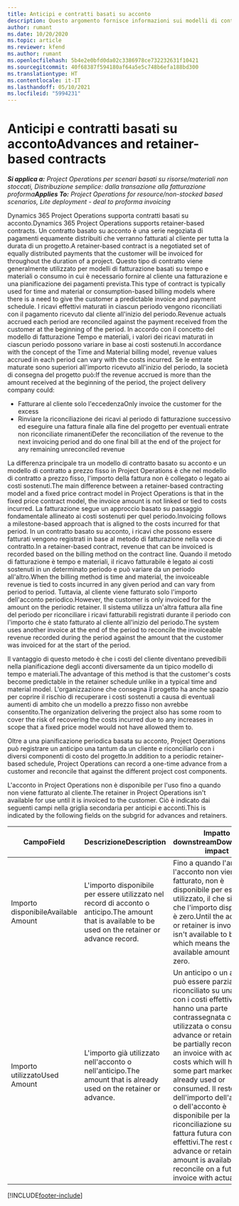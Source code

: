 ```yaml
---
title: Anticipi e contratti basati su acconto
description: Questo argomento fornisce informazioni sui modelli di contratto basato su acconto o sugli anticipi in Project Operations.
author: rumant
ms.date: 10/20/2020
ms.topic: article
ms.reviewer: kfend
ms.author: rumant
ms.openlocfilehash: 5b4e2e0bfd0da02c3386978ce732232631f10421
ms.sourcegitcommit: 40f68387f594180af64a5e5c748b6efa188bd300
ms.translationtype: HT
ms.contentlocale: it-IT
ms.lasthandoff: 05/10/2021
ms.locfileid: "5994231"
---
```

# <a name="advances-and-retainer-based-contracts"></a><span data-ttu-id="3003c-103">Anticipi e contratti basati su acconto</span><span class="sxs-lookup"><span data-stu-id="3003c-103">Advances and retainer-based contracts</span></span>


<span data-ttu-id="3003c-104">_**Si applica a:** Project Operations per scenari basati su risorse/materiali non stoccati, Distribuzione semplice: dalla transazione alla fatturazione proforma_</span><span class="sxs-lookup"><span data-stu-id="3003c-104">_**Applies To:** Project Operations for resource/non-stocked based scenarios, Lite deployment - deal to proforma invoicing_</span></span>

<span data-ttu-id="3003c-105">Dynamics 365 Project Operations supporta contratti basati su acconto.</span><span class="sxs-lookup"><span data-stu-id="3003c-105">Dynamics 365 Project Operations supports retainer-based contracts.</span></span> <span data-ttu-id="3003c-106">Un contratto basato su acconto è una serie negoziata di pagamenti equamente distribuiti che verranno fatturati al cliente per tutta la durata di un progetto.</span><span class="sxs-lookup"><span data-stu-id="3003c-106">A retainer-based contract is a negotiated set of equally distributed payments that the customer will be invoiced for throughout the duration of a project.</span></span> <span data-ttu-id="3003c-107">Questo tipo di contratto viene generalmente utilizzato per modelli di fatturazione basati su tempo e materiali o consumo in cui è necessario fornire al cliente una fatturazione e una pianificazione dei pagamenti prevista.</span><span class="sxs-lookup"><span data-stu-id="3003c-107">This type of contract is typically used for time and material or consumption-based billing models where there is a need to give the customer a predictable invoice and payment schedule.</span></span> <span data-ttu-id="3003c-108">I ricavi effettivi maturati in ciascun periodo vengono riconciliati con il pagamento ricevuto dal cliente all'inizio del periodo.</span><span class="sxs-lookup"><span data-stu-id="3003c-108">Revenue actuals accrued each period are reconciled against the payment received from the customer at the beginning of the period.</span></span> <span data-ttu-id="3003c-109">In accordo con il concetto del modello di fatturazione Tempo e materiali, i valori dei ricavi maturati in ciascun periodo possono variare in base ai costi sostenuti.</span><span class="sxs-lookup"><span data-stu-id="3003c-109">In accordance with the concept of the Time and Material billing model, revenue values accrued in each period can vary with the costs incurred.</span></span> <span data-ttu-id="3003c-110">Se le entrate maturate sono superiori all'importo ricevuto all'inizio del periodo, la società di consegna del progetto può:</span><span class="sxs-lookup"><span data-stu-id="3003c-110">If the revenue accrued is more than the amount received at the beginning of the period, the project delivery company could:</span></span>

- <span data-ttu-id="3003c-111">Fatturare al cliente solo l'eccedenza</span><span class="sxs-lookup"><span data-stu-id="3003c-111">Only invoice the customer for the excess</span></span> 
- <span data-ttu-id="3003c-112">Rinviare la riconciliazione dei ricavi al periodo di fatturazione successivo ed eseguire una fattura finale alla fine del progetto per eventuali entrate non riconciliate rimanenti</span><span class="sxs-lookup"><span data-stu-id="3003c-112">Defer the reconciliation of the revenue to the next invoicing period and do one final bill at the end of the project for any remaining unreconciled revenue</span></span>

<span data-ttu-id="3003c-113">La differenza principale tra un modello di contratto basato su acconto e un modello di contratto a prezzo fisso in Project Operations è che nel modello di contratto a prezzo fisso, l'importo della fattura non è collegato o legato ai costi sostenuti.</span><span class="sxs-lookup"><span data-stu-id="3003c-113">The main difference between a retainer-based contracting model and a fixed price contract model in Project Operations is that in the fixed price contract model, the invoice amount is not linked or tied to costs incurred.</span></span> <span data-ttu-id="3003c-114">La fatturazione segue un approccio basato su passaggio fondamentale allineato ai costi sostenuti per quel periodo.</span><span class="sxs-lookup"><span data-stu-id="3003c-114">Invoicing follows a milestone-based approach that is aligned to the costs incurred for that period.</span></span> <span data-ttu-id="3003c-115">In un contratto basato su acconto, i ricavi che possono essere fatturati vengono registrati in base al metodo di fatturazione nella voce di contratto.</span><span class="sxs-lookup"><span data-stu-id="3003c-115">In a retainer-based contract, revenue that can be invoiced is recorded based on the billing method on the contract line.</span></span> <span data-ttu-id="3003c-116">Quando il metodo di fatturazione è tempo e materiali, il ricavo fatturabile è legato ai costi sostenuti in un determinato periodo e può variare da un periodo all'altro.</span><span class="sxs-lookup"><span data-stu-id="3003c-116">When the billing method is time and material, the invoiceable revenue is tied to costs incurred in any given period and can vary from period to period.</span></span> <span data-ttu-id="3003c-117">Tuttavia, al cliente viene fatturato solo l'importo dell'acconto periodico.</span><span class="sxs-lookup"><span data-stu-id="3003c-117">However, the customer is only invoiced for the amount on the periodic retainer.</span></span> <span data-ttu-id="3003c-118">Il sistema utilizza un'altra fattura alla fine del periodo per riconciliare i ricavi fatturabili registrati durante il periodo con l'importo che è stato fatturato al cliente all'inizio del periodo.</span><span class="sxs-lookup"><span data-stu-id="3003c-118">The system uses another invoice at the end of the period to reconcile the invoiceable revenue recorded during the period against the amount that the customer was invoiced for at the start of the period.</span></span>

<span data-ttu-id="3003c-119">Il vantaggio di questo metodo è che i costi del cliente diventano prevedibili nella pianificazione degli acconti diversamente da un tipico modello di tempo e materiali.</span><span class="sxs-lookup"><span data-stu-id="3003c-119">The advantage of this method is that the customer's costs become predictable in the retainer schedule unlike in a typical time and material model.</span></span> <span data-ttu-id="3003c-120">L'organizzazione che consegna il progetto ha anche spazio per coprire il rischio di recuperare i costi sostenuti a causa di eventuali aumenti di ambito che un modello a prezzo fisso non avrebbe consentito.</span><span class="sxs-lookup"><span data-stu-id="3003c-120">The organization delivering the project also has some room to cover the risk of recovering the costs incurred due to any increases in scope that a fixed price model would not have allowed them to.</span></span>

<span data-ttu-id="3003c-121">Oltre a una pianificazione periodica basata su acconto, Project Operations può registrare un anticipo una tantum da un cliente e riconciliarlo con i diversi componenti di costo del progetto.</span><span class="sxs-lookup"><span data-stu-id="3003c-121">In addition to a periodic retainer-based schedule, Project Operations can record a one-time advance from a customer and reconcile that against the different project cost components.</span></span>

<span data-ttu-id="3003c-122">L'acconto in Project Operations non è disponibile per l'uso fino a quando non viene fatturato al cliente.</span><span class="sxs-lookup"><span data-stu-id="3003c-122">The retainer in Project Operations isn't available for use until it is invoiced to the customer.</span></span> <span data-ttu-id="3003c-123">Ciò è indicato dai seguenti campi nella griglia secondaria per anticipi e acconti.</span><span class="sxs-lookup"><span data-stu-id="3003c-123">This is indicated by the following fields on the subgrid for advances and retainers.</span></span>

| <span data-ttu-id="3003c-124">Campo</span><span class="sxs-lookup"><span data-stu-id="3003c-124">Field</span></span> | <span data-ttu-id="3003c-125">Descrizione</span><span class="sxs-lookup"><span data-stu-id="3003c-125">Description</span></span> | <span data-ttu-id="3003c-126">Impatto downstream</span><span class="sxs-lookup"><span data-stu-id="3003c-126">Downstream impact</span></span> |
| --- | --- | --- |
| <span data-ttu-id="3003c-127">Importo disponibile</span><span class="sxs-lookup"><span data-stu-id="3003c-127">Available Amount</span></span> | <span data-ttu-id="3003c-128">L'importo disponibile per essere utilizzato nel record di acconto o anticipo.</span><span class="sxs-lookup"><span data-stu-id="3003c-128">The amount that is available to be used on the retainer or advance record.</span></span> | <span data-ttu-id="3003c-129">Fino a quando l'anticipo o l'acconto non viene fatturato, non è disponibile per essere utilizzato, il che significa che l'importo disponibile è zero.</span><span class="sxs-lookup"><span data-stu-id="3003c-129">Until the advance or retainer is invoiced, it isn't available to be used which means the available amount will be zero.</span></span> |
| <span data-ttu-id="3003c-130">Importo utilizzato</span><span class="sxs-lookup"><span data-stu-id="3003c-130">Used Amount</span></span> | <span data-ttu-id="3003c-131">L'importo già utilizzato nell'acconto o nell'anticipo.</span><span class="sxs-lookup"><span data-stu-id="3003c-131">The amount that is already used on the retainer or advance.</span></span> | <span data-ttu-id="3003c-132">Un anticipo o un acconto può essere parzialmente riconciliato su una fattura con i costi effettivi che hanno una parte contrassegnata come già utilizzata o consumata.</span><span class="sxs-lookup"><span data-stu-id="3003c-132">An advance or retainer can be partially reconciled on an invoice with actual costs which will have some part marked as already used or consumed.</span></span> <span data-ttu-id="3003c-133">Il resto dell'importo dell'anticipo o dell'acconto è disponibile per la riconciliazione su una fattura futura con i costi effettivi.</span><span class="sxs-lookup"><span data-stu-id="3003c-133">The rest of the advance or retainer amount is available to reconcile on a future invoice with actual costs.</span></span> |


[!INCLUDE[footer-include](../../includes/footer-banner.md)]